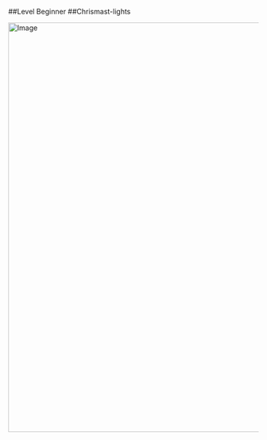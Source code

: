 ##Level Beginner
##Chrismast-lights

<img width="1920" height="825" alt="Image" src="https://github.com/user-attachments/assets/24da0900-f5a5-4017-8432-e52f6e7f385c" />
